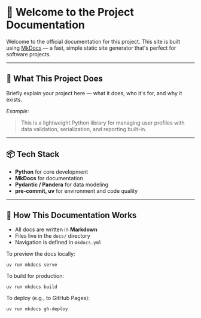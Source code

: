 # 📘 Welcome to the Project Documentation

Welcome to the official documentation for this project. This site is built using [MkDocs](https://www.mkdocs.org/) — a fast, simple static site generator that's perfect for software projects.

---

## 🚀 What This Project Does

Briefly explain your project here — what it does, who it's for, and why it exists.

_Example:_

> This is a lightweight Python library for managing user profiles with data validation, serialization, and reporting built-in.

---

## 📦 Tech Stack

- **Python** for core development  
- **MkDocs** for documentation  
- **Pydantic / Pandera** for data modeling  
- **pre-commit, uv** for environment and code quality

---

## 🧱 How This Documentation Works

- All docs are written in **Markdown**
- Files live in the `docs/` directory
- Navigation is defined in `mkdocs.yml`

To preview the docs locally:

```uv run mkdocs serve```

To build for production:

```uv run mkdocs build```

To deploy (e.g., to GitHub Pages):

```uv run mkdocs gh-deploy```